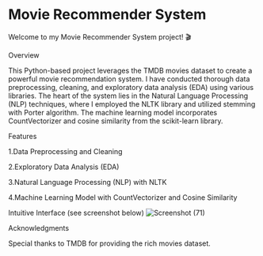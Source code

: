 # Movie Recommender System
Welcome to my Movie Recommender System project! 🎬

Overview

This Python-based project leverages the TMDB movies dataset to create a powerful movie recommendation system. I have conducted thorough data preprocessing, cleaning, and exploratory data analysis (EDA) using various libraries. The heart of the system lies in the Natural Language Processing (NLP) techniques, where I employed the NLTK library and utilized stemming with Porter algorithm. The machine learning model incorporates CountVectorizer and cosine similarity from the scikit-learn library.

Features

1.Data Preprocessing and Cleaning

2.Exploratory Data Analysis (EDA)

3.Natural Language Processing (NLP) with NLTK

4.Machine Learning Model with CountVectorizer and Cosine Similarity



Intuitive Interface (see screenshot below)
![Screenshot (71)](https://github.com/abhiab369/Movie-Recommender-system/assets/152010561/fb280007-b85f-4b5c-9312-912f65ff34d5)


Acknowledgments

Special thanks to TMDB for providing the rich movies dataset.
